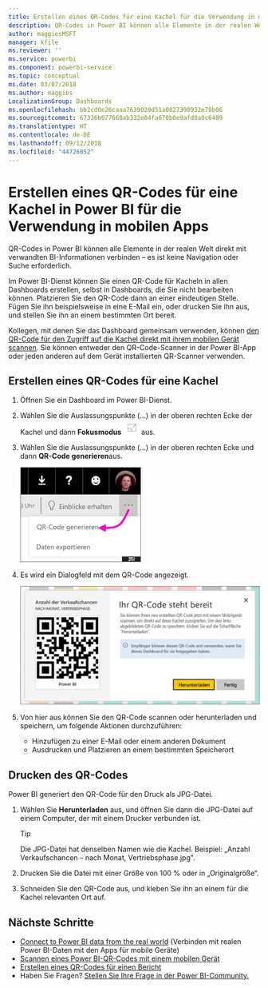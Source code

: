 ```yaml
---
title: Erstellen eines QR-Codes für eine Kachel für die Verwendung in mobilen Power BI-Apps
description: QR-Codes in Power BI können alle Elemente in der realen Welt direkt mit verwandten BI-Informationen in der mobilen Power BI-App verbinden – es ist keine Suche erforderlich.
author: maggiesMSFT
manager: kfile
ms.reviewer: ''
ms.service: powerbi
ms.component: powerbi-service
ms.topic: conceptual
ms.date: 03/07/2018
ms.author: maggies
LocalizationGroup: Dashboards
ms.openlocfilehash: bb2cd0e26caaa7639020d51a0827390932e78b06
ms.sourcegitcommit: 67336b077668ab332e04fa670b0e9afd0a0c6489
ms.translationtype: HT
ms.contentlocale: de-DE
ms.lasthandoff: 09/12/2018
ms.locfileid: "44726052"
---
```

# <a name="create-a-qr-code-for-a-tile-in-power-bi-to-use-in-the-mobile-apps"></a>Erstellen eines QR-Codes für eine Kachel in Power BI für die Verwendung in mobilen Apps
QR-Codes in Power BI können alle Elemente in der realen Welt direkt mit verwandten BI-Informationen verbinden – es ist keine Navigation oder Suche erforderlich.

Im Power BI-Dienst können Sie einen QR-Code für Kacheln in allen Dashboards erstellen, selbst in Dashboards, die Sie nicht bearbeiten können. Platzieren Sie den QR-Code dann an einer eindeutigen Stelle. Fügen Sie ihn beispielsweise in eine E-Mail ein, oder drucken Sie ihn aus, und stellen Sie ihn an einem bestimmten Ort bereit. 

Kollegen, mit denen Sie das Dashboard gemeinsam verwenden, können [den QR-Code für den Zugriff auf die Kachel direkt mit ihrem mobilen Gerät scannen](consumer/mobile/mobile-apps-qr-code.md). Sie können entweder den QR-Code-Scanner in der Power BI-App oder jeden anderen auf dem Gerät installierten QR-Scanner verwenden.


## <a name="create-a-qr-code-for-a-tile"></a>Erstellen eines QR-Codes für eine Kachel
1. Öffnen Sie ein Dashboard im Power BI-Dienst.
2. Wählen Sie die Auslassungspunkte (...) in der oberen rechten Ecke der Kachel und dann **Fokusmodus** ![](media/service-create-qr-code-for-tile/fullscreen-icon.jpg) aus.
3. Wählen Sie die Auslassungspunkte (...) in der oberen rechten Ecke und dann **QR-Code generieren**aus. 
   
    ![](media/service-create-qr-code-for-tile/power-bi-create-qr-code-tile.png)
4. Es wird ein Dialogfeld mit dem QR-Code angezeigt. 
   
    ![](media/service-create-qr-code-for-tile/pbi_qrcode_opportunity_count.png)
5. Von hier aus können Sie den QR-Code scannen oder herunterladen und speichern, um folgende Aktionen durchzuführen: 
   
   * Hinzufügen zu einer E-Mail oder einem anderen Dokument 
   * Ausdrucken und Platzieren an einem bestimmten Speicherort 

## <a name="print-the-qr-code"></a>Drucken des QR-Codes
Power BI generiert den QR-Code für den Druck als JPG-Datei. 

1. Wählen Sie **Herunterladen** aus, und öffnen Sie dann die JPG-Datei auf einem Computer, der mit einem Drucker verbunden ist.  
   
   > [!TIP]
   > Die JPG-Datei hat denselben Namen wie die Kachel. Beispiel: „Anzahl Verkaufschancen – nach Monat, Vertriebsphase.jpg".
   > 
   > 
2. Drucken Sie die Datei mit einer Größe von 100 % oder in „Originalgröße“.  
3. Schneiden Sie den QR-Code aus, und kleben Sie ihn an einem für die Kachel relevanten Ort auf. 

## <a name="next-steps"></a>Nächste Schritte
* [Connect to Power BI data from the real world](consumer/mobile/mobile-apps-data-in-real-world-context.md) (Verbinden mit realen Power BI-Daten mit den Apps für mobile Geräte)
* [Scannen eines Power BI-QR-Codes mit einem mobilen Gerät](consumer/mobile/mobile-apps-qr-code.md)
* [Erstellen eines QR-Codes für einen Bericht](service-create-qr-code-for-report.md)
* Haben Sie Fragen? [Stellen Sie Ihre Frage in der Power BI-Community.](http://community.powerbi.com/)

